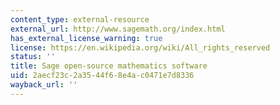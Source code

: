 ```yaml
---
content_type: external-resource
external_url: http://www.sagemath.org/index.html
has_external_license_warning: true
license: https://en.wikipedia.org/wiki/All_rights_reserved
status: ''
title: Sage open-source mathematics software
uid: 2aecf23c-2a35-44f6-8e4a-c0471e7d8336
wayback_url: ''
---
```

